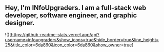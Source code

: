 ## Hey, I'm INfoUpgraders. I am a full-stack web developer, software engineer, and graphic designer.

!()[https://github-readme-stats.vercel.app/api?username=infoupgraders&show_icons=true&hide_border=true&line_height=25&title_color=6da860&icon_color=6da860&show_owner=true]
